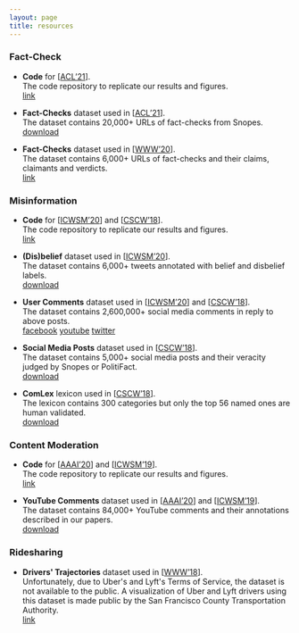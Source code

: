 ```yaml
---
layout: page
title: resources
---
```


### Fact-Check

* **Code** for \[[ACL’21](/publications/acl21_paper.pdf)\].  
The code repository to replicate our results and figures.  
[<span class="label label-grey">link</span>](https://github.com/printfoo/factcheck-acl2021)

* **Fact-Checks** dataset used in \[[ACL’21](/publications/acl21_paper.pdf)\].  
The dataset contains 20,000+ URLs of fact-checks from Snopes.  
[<span class="label label-grey">download</span>](factchecks.txt)

* **Fact-Checks** dataset used in \[[WWW’20](/publications/www20_paper.pdf)\].  
The dataset contains 6,000+ URLs of fact-checks and their claims, claimants and verdicts.  
[<span class="label label-grey">link</span>](https://datacommons.org/factcheck)

### Misinformation

* **Code** for \[[ICWSM’20](/publications/icwsm20_paper.pdf)\] and \[[CSCW’18](/publications/cscw18a_paper.pdf)\].  
The code repository to replicate our results and figures.  
[<span class="label label-grey">link</span>](https://github.com/printfoo/misinfo-cscw2018-icwsm2020)

* **(Dis)belief** dataset used in \[[ICWSM’20](/publications/icwsm20_paper.pdf)\].  
The dataset contains 6,000+ tweets annotated with belief and disbelief labels.  
[<span class="label label-grey">download</span>](annotations.zip)

* **User Comments** dataset used in \[[ICWSM’20](/publications/icwsm20_paper.pdf)\] and \[[CSCW’18](/publications/cscw18a_paper.pdf)\].  
The dataset contains 2,600,000+ social media comments in reply to above posts.  
[<span class="label label-grey">facebook</span>](comments/facebook.bz2) [<span class="label label-grey">youtube</span>](comments/youtube.bz2) [<span class="label label-grey">twitter</span>](comments/twitter.bz2)

* **Social Media Posts** dataset used in \[[CSCW’18](/publications/cscw18a_paper.pdf)\].  
The dataset contains 5,000+ social media posts and their veracity judged by Snopes or PolitiFact.  
[<span class="label label-grey">download</span>](factchecks.csv)

* **ComLex** lexicon used in \[[CSCW’18](/publications/cscw18a_paper.pdf)\].  
The lexicon contains 300 categories but only the top 56 named ones are human validated.  
[<span class="label label-grey">download</span>](ComLex.csv)

### Content Moderation

* **Code** for \[[AAAI’20](/publications/aaai20_paper.pdf)\] and \[[ICWSM’19](/publications/icwsm19_paper.pdf)\].  
The code repository to replicate our results and figures.  
[<span class="label label-grey">link</span>](https://github.com/printfoo/moderation-icwsm2019-aaai2020)

* **YouTube Comments** dataset used in \[[AAAI’20](/publications/aaai20_paper.pdf)\] and \[[ICWSM’19](/publications/icwsm19_paper.pdf)\].  
The dataset contains 84,000+ YouTube comments and their annotations described in our papers.  
[<span class="label label-grey">download</span>](youtube_comments.csv)

### Ridesharing

* **Drivers' Trajectories** dataset used in \[[WWW’18](/publications/www18_paper.pdf)\].  
Unfortunately, due to Uber's and Lyft's Terms of Service, the dataset is not available to the public. A visualization of Uber and Lyft drivers using this dataset is made public by the San Francisco County Transportation Authority.  
[<span class="label label-grey">link</span>](https://tncstoday.sfcta.org)
